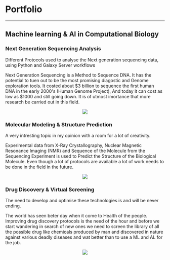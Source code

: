 # Portfolio
---
## Machine learning & AI in Computational Biology


### Next Generation Sequencing Analysis


Different Protocols used to analyse the Next generation sequencing data, using Python and Galaxy Server workflows

Next Generation Sequencing is a Method to Sequence DNA. It has the potential to tuen out to be the most promising diagostic and Genome exploration tools. It costed about $3 billion to sequence the first human DNA in the early 2000's (Human Genome Project), And today it can cost as low as $1000 and still going down. It is of utmost imortance that more research be carried out in this field.

<center><img src="images/dna.jpg"/></center>


### Molecular Modeling & Structure Prediction

A very intresting topic in my opinion with a room for a lot of creativity.

Experimental data from X-Ray Crystallography, Nuclear Magnetic Resonance Imaging (NMR) and Sequence of the Molecule from the Sequencing Experiment is used to Predict the Structure of the Biological Molecule. 
Even though a lot of protocols are available a lot of work needs to be done in the field in the future.

<center><img src="images/mol.jpg"/></center>


### Drug Discovery & Virtual Screening

The need to develop and optimise these technologies is and will be never ending.

The world has seen beter day when it come to Health of the people. Improving drug discovery protocols is the need of the hour and before we start wandering in search of new ones we need to screen the library of all the possible drug like chemicals produced by man and discovered in nature against various deadly diseases and wat better than to use a ML and AL for the job.

<center><img src="images/drug.jpg"/></center>
